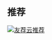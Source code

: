 <section id="comment">
  	<h1 class="title">推荐</h1>
	  	<!-- UJian Button BEGIN -->
	<div class="ujian-hook"></div>
	<script type="text/javascript">var ujian_config = {num:12,target:1,picSize:84,textHeight:45,mouseoverColor:'#F32E20',hoverTextColor:'#FFFFFF'};</script>
	<script type="text/javascript" src="http://v1.ujian.cc/code/ujian.js?uid=1954501"></script>
	<a href="http://www.ujian.cc" style="border:0;"><img src="http://img.ujian.cc/pixel.png" alt="友荐云推荐" style="border:0;padding:0;margin:0;" /></a>
	<!-- UJian Button END -->
</section>